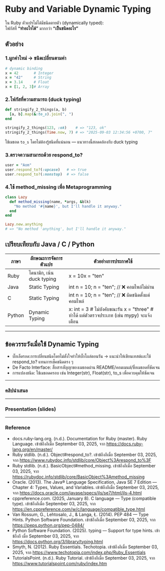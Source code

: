 # Ruby and Variable Dynamic Typing
ใน Ruby ตัวแปรไม่ได้มีชนิดตายตัว (dynamically typed):  
โฟกัสที่ **“ทำอะไรได้”** มากกว่า **“เป็นชนิดอะไร”**
## ตัวอย่าง
### 1.ผูกค่าใหม่ → ชนิดเปลี่ยนตามค่า

```ruby
# dynamic binding
x = 42       # Integer
x = "42"     # String
x = 3.14     # Float
x = [1, 2, 3]# Array
```
### 2.โฟกัสที่ความสามารถ (duck typing)

```ruby
def stringify_2_things(a, b)
  [a, b].map(&:to_s).join(", ")
end

stringify_2_things(123, :ok)    # => "123, ok"
stringify_2_things(Time.now, 7) # => "2025-09-03 12:34:56 +0700, 7"
```
ใช้เมธอด `to_s` โดยไม่ต้องรู้ชนิดที่แน่นอน — แนวทางนี้สอดคล้องกับ duck typing
### 3.ตรวจความสามารถด้วย respond_to?
```ruby
user = "Aom"
user.respond_to?(:upcase)   # => true
user.respond_to?(:nonstop)  # => false
```
### 4.ใช้ method_missing เพื่อ Metaprogramming
```ruby
class Lazy
  def method_missing(name, *args, &blk)
    "No method '#{name}', but I'll handle it anyway."
  end
end

Lazy.new.anything
# => "No method 'anything', but I'll handle it anyway."
```
## เปรียบเทียบกับ Java / C / Python
| ภาษา   | ลักษณะการจัดการตัวแปร                 | ตัวอย่างการประกาศใช้                 |
|--------|------------------------------------|--------------------------------------|
| Ruby   | ไดนามิก, เน้น duck typing           | x = 10x = "ten"|
| Java   | Static Typing    | int n = 10;   n = "ten";  // ❌ คอมไพล์ไม่ผ่าน   |
| C      | Static Typing    | int n = 10;    n = "ten";  // ❌ ผิดชนิดตั้งแต่คอมไพล์  |
| Python | Dynamic Typing   | x: int = 3     # ไม่บังคับขณะรัน  x = "three"  # ทำได้ แต่ตัวตรวจประเภท (เช่น mypy) จะแจ้งเตือน      |
------------
## ข้อควรระวังเมื่อใช้ Dynamic Typing
- บั๊กเล็ดรอด:การเปลี่ยนชนิดโดยไม่ตั้งใจทำให้บั๊กโผล่ตอนรัน → แนะนำให้เขียนเทสต์และใช้ respond_to? แทนการเช็คชนิดตรง ๆ
- De Facto Interface: สื่อสารสัญญาของเมธอดผ่าน README/คอมเมนต์/ชื่อเมธอดที่ชัดเจน
- การแปลงชนิด: ใช้เมธอดครอบ เช่น Integer(str), Float(str), to_s เพื่อควบคุมให้ชัดเจน
-----
### คลิปนำเสนอ
-----
### Presentation (slides)
-----
### Reference 
- docs.ruby-lang.org. (n.d.). Documentation for Ruby (master). Ruby Language.
เข้าข้ถึงถึเมื่อ September 03, 2025, จาก https://docs.ruby-lang.org/en/master/
- Ruby stdlib. (n.d.). Object#respond_to?. เข้าข้ถึงถึเมื่อ September 03, 2025, จาก
https://www.rubydoc.info/stdlib/core/Object%3Arespond_to%3F
- Ruby stdlib. (n.d.). BasicObject#method_missing. เข้าข้ถึงถึเมื่อ September 03,
2025, จาก https://rubydoc.info/stdlib/core/BasicObject%3Amethod_missing
- Oracle. (2013). The Java® Language Specification, Java SE 7 Edition —
Chapter 4: Types, Values, and Variables. เข้าข้ถึงถึเมื่อ September 03, 2025, จาก
https://docs.oracle.com/javase/specs/jls/se7/html/jls-4.html
- cppreference.com. (2025, January 8). C language — Type (compatible type).
เข้าข้ถึงถึเมื่อ September 03, 2025, จาก
https://en.cppreference.com/w/c/language/compatible_type.html
- Van Rossum, G., Lehtosalo, J., & Langa, Ł. (2014). PEP 484 — Type Hints.
Python Software Foundation. เข้าข้ถึงถึเมื่อ September 03, 2025, จาก
https://peps.python.org/pep-0484/
- Python Software Foundation. (2025). typing — Support for type hints. เข้าข้ถึงถึ
เมื่อ September 03, 2025, จาก https://docs.python.org/3/library/typing.html
- Smyth, N. (2012). Ruby Essentials. Techotopia. เข้าข้ถึงถึเมื่อ September 03, 2025,
จาก https://www.techotopia.com/index.php/Ruby_Essentials
- TutorialsPoint. (n.d.). Ruby Tutorial. เข้าข้ถึงถึเมื่อ September 03, 2025, จาก
https://www.tutorialspoint.com/ruby/index.htm
